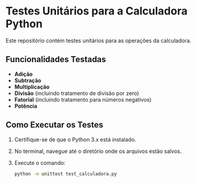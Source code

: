 # Testes Unitários para a Calculadora Python

Este repositório contém testes unitários para as operações da calculadora.

## Funcionalidades Testadas

- **Adição**
- **Subtração**
- **Multiplicação**
- **Divisão** (incluindo tratamento de divisão por zero)
- **Fatorial** (incluindo tratamento para números negativos)
- **Potência**

## Como Executar os Testes

1. Certifique-se de que o Python 3.x está instalado.
2. No terminal, navegue até o diretório onde os arquivos estão salvos.
3. Execute o comando:

   ```bash
   python -m unittest test_calculadora.py
